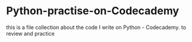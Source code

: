 # Python-practise-on-Codecademy
this is a file collection about the code I write on Python - Codecademy.
to review and practice
